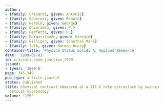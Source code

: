 ```yaml
---
author:
- {family: Cricenti, given: Antonio}
- {family: Generosi, given: Renato}
- {family: Herold, given: George}
- {family: Chiaradia, given: P.}
- {family: Perfetti, given: P.}
- {family: Margaritondo, given: Giorgio}
- {family: Gilligan, given: Jonathan Mark}
- {family: Tolk, given: Norman Henry}
container-title: 'Physica Status Solidi A: Applied Research'
date: '1999-01-01'
id: cricenti_snom_junction_1999
issued:
- {year: '1999'}
page: 345-349
pub_type: article-journal
status: published
title: Chemical contrast observed at a III-V heterostructure by scanning near-field
  optical microscopy
volume: '175'
---
```

